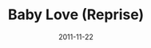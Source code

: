 ---
layout: music 
title: "Baby Love (Reprise)"
date: 2011-11-22 
description: "Original music from Awaited&#58; A Christmas Show."
audio: "http://www.crossroads.net/players/media/hq/07%20Baby%20Love%20(reprise).mp3"
audio-duration: "02:11"
src: "http://s3.amazonaws.com/crossroads-media/images/legacy/content/DefaultVideoImage.jpg"
---